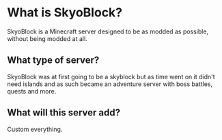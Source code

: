 # What is SkyoBlock?
SkyoBlock is a Minecraft server designed to be as modded as possible, without being modded at all.
## What type of server?
SkyoBlock was at first going to be a skyblock but as time went on it didn't need islands and as such became an adventure server with boss battles, quests and more.
## What will this server add?
Custom everything.
